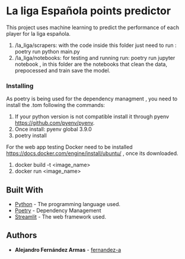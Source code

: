# La liga Española points predictor

This project uses machine learning to predict the performance of each player for la liga española.

1. /la_liga/scrapers: with the code inside this folder just need to run : poetry run python main.py
2. /la_liga/notebooks: for testing and running run: poetry run jupyter notebook , in this folder are the notebooks that clean the data, prepocessed and train save the model.

### Installing

As poetry is being used for the dependency managment , you need to install the .tom following the commands:

1. If your python version is not compatible install it through pyenv https://github.com/pyenv/pyenv.
2. Once install: pyenv global 3.9.0
3. poetry install

For the web app testing Docker need to be installed https://docs.docker.com/engine/install/ubuntu/ , once its downloaded.

1. docker build -t <image_name>
2. docker run <image_name>
## Built With

* [Python](https://www.python.org/) - The programming language used.
* [Poetry](https://python-poetry.org/) - Dependency Management
* [Streamlit](https://streamlit.io/) - The web framework used.

## Authors

* **Alejandro Fernández Armas** - [fernandez-a](https://github.com/fernandez-a)
